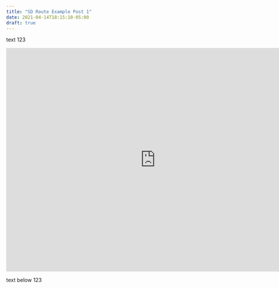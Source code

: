 ```yaml
---
title: "SD Route Example Post 1"
date: 2021-04-14T18:15:10-05:00
draft: true
---
```


text 123

<iframe src="https://keystone.guru/oAOhtux/embed" style="width: 800px; height: 600px; border: none;"></iframe>

text below 123

